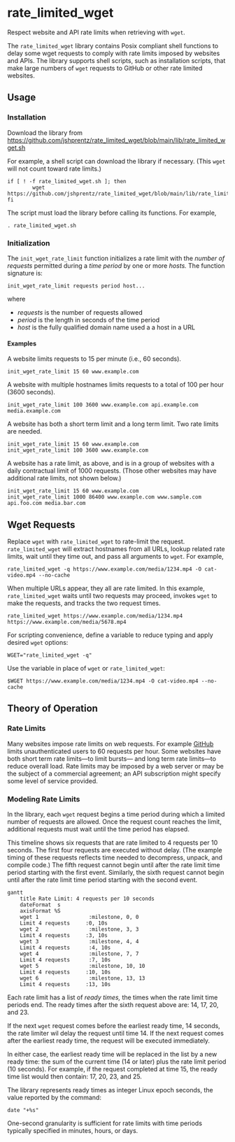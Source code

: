 # rate_limited_wget
Respect website and API rate limits when retrieving with ```wget```.

The ```rate_limited_wget``` library contains Posix compliant shell functions to delay
some wget requests to comply with rate limits imposed by websites and APIs.
The library supports shell scripts, such as installation scripts, that make large numbers
of ```wget``` requests to GitHub or other rate limited websites.

## Usage

### Installation

Download the library from https://github.com/jshprentz/rate_limited_wget/blob/main/lib/rate_limited_wget.sh

For example, a shell script can download the library if necessary. (This ```wget``` will not count toward
rate limits.)
```shell
if [ ! -f rate_limited_wget.sh ]; then
        wget https://github.com/jshprentz/rate_limited_wget/blob/main/lib/rate_limited_wget.sh
fi
```

The script must load the library before calling its functions. For example,
```shell
. rate_limited_wget.sh
```

### Initialization

The ```init_wget_rate_limit``` function initializes a rate limit with the _number of requests_
permitted during a _time period_ by one or more _hosts._
The function signature is:
```shell
init_wget_rate_limit requests period host...
```
where
- _requests_ is the number of requests allowed
- _period_ is the length in seconds of the time period
- _host_ is the fully qualified domain name used a a host in a URL

#### Examples

A website limits requests to 15 per minute (i.e., 60 seconds).
```shell
init_wget_rate_limit 15 60 www.example.com
```

A website with multiple hostnames limits requests to a total of 100 per hour (3600 seconds).
```shell
init_wget_rate_limit 100 3600 www.example.com api.example.com media.example.com
```

A website has both a short term limit and a long term limit. Two rate limits are needed.
```shell
init_wget_rate_limit 15 60 www.example.com
init_wget_rate_limit 100 3600 www.example.com
```

A website has a rate limit, as above, and is in a group of websites with a daily contractual
limit of 1000 requests. (Those other websites may have additional rate limits, not shown below.)
```shell
init_wget_rate_limit 15 60 www.example.com
init_wget_rate_limit 1000 86400 www.example.com www.sample.com api.foo.com media.bar.com
```

## Wget Requests

Replace ```wget``` with ```rate_limited_wget``` to rate-limit the request.
```rate_limited_wget``` will extract hostnames from all URLs, lookup related rate limits,
wait until they time out, and pass all arguments to ```wget```.
For example,
```shell
rate_limited_wget -q https://www.example.com/media/1234.mp4 -O cat-video.mp4 --no-cache
```

When multiple URLs appear, they all are rate limited.
In this example, ```rate_limited_wget``` waits until two requests may proceed, invokes ```wget```
to make the requests, and tracks the two request times.
```shell
rate_limited_wget https://www.example.com/media/1234.mp4 https://www.example.com/media/5678.mp4
```

For scripting convenience, define a variable to reduce typing and apply desired ```wget``` options:
```shell
WGET="rate_limited_wget -q"
```
Use the variable in place of ```wget``` or ```rate_limited_wget```:
```shell
$WGET https://www.example.com/media/1234.mp4 -O cat-video.mp4 --no-cache
```
## Theory of Operation

### Rate Limits

Many websites impose rate limits on web requests.
For example [GitHub](https://docs.github.com/en/rest/using-the-rest-api/rate-limits-for-the-rest-api?apiVersion=2022-11-28#primary-rate-limit-for-unauthenticated-users)
limits unauthenticated users to 60 requests per hour.
Some websites have both short term rate limits—to limit bursts— and long term rate limits—to reduce overall load.
Rate limits may be imposed by a web server or may be the subject of a commercial agreement; an API subscription might
specify some level of service provided.

### Modeling Rate Limits

In the library, each ```wget``` request begins a time period during which a limited number of requests are allowed.
Once the request count reaches the limit, additional requests must wait until the time period has elapsed.

This timeline shows six requests that are rate limited to 4 requests per 10 seconds.
The first four requests are executed without delay.
(The example timing of these requests reflects time needed to decompress, unpack, and compile code.)
The fifth request cannot begin until after the rate limit time period starting with the first event.
Similarly, the sixth request cannot begin until after the rate limit time period starting with the second event.

```mermaid
gantt
    title Rate Limit: 4 requests per 10 seconds
    dateFormat  s
    axisFormat %S
    wget 1                :milestone, 0, 0
    Limit 4 requests     :0, 10s
    wget 2                :milestone, 3, 3
    Limit 4 requests     :3, 10s
    wget 3                :milestone, 4, 4
    Limit 4 requests      :4, 10s
    wget 4                :milestone, 7, 7
    Limit 4 requests      :7, 10s
    wget 5                :milestone, 10, 10
    Limit 4 requests     :10, 10s
    wget 6                :milestone, 13, 13
    Limit 4 requests     :13, 10s
```

Each rate limit has a list of _ready times,_ the times when the rate limit time periods end.
The ready times after the sixth request above are: 14, 17, 20, and 23.

If the next ```wget``` request comes before the earliest ready time, 14 seconds, the
rate limiter wil delay the request until time 14.
If the next request comes after the earliest ready time, the request will be executed immediately.

In either case, the earliest ready time will be replaced in the list by a new ready time:
the sum of the current time (14 or later) plus the rate limit period (10 seconds).
For example, if the request completed at time 15, the ready time list would then contain:
17, 20, 23, and 25.

The library represents ready times as integer Linux epoch seconds, the value reported by
the command:
```shell
date "+%s"
```
One-second granularity is sufficient for rate limits with time periods typically specified
in minutes, hours, or days.
